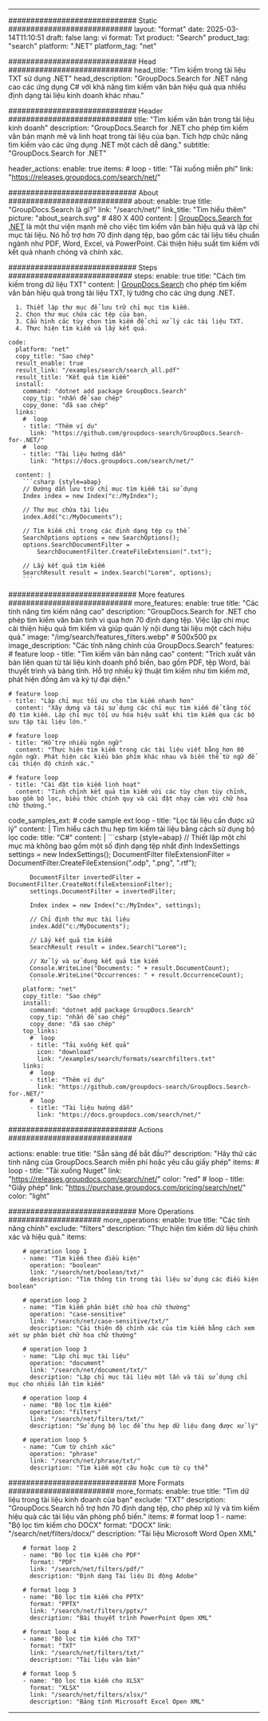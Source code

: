 
---
############################# Static ############################
layout: "format"
date:  2025-03-14T11:10:51
draft: false
lang: vi
format: Txt
product: "Search"
product_tag: "search"
platform: ".NET"
platform_tag: "net"

############################# Head ############################
head_title: "Tìm kiếm trong tài liệu TXT sử dụng .NET"
head_description: "GroupDocs.Search for .NET nâng cao các ứng dụng C# với khả năng tìm kiếm văn bản hiệu quả qua nhiều định dạng tài liệu kinh doanh khác nhau."

############################# Header ############################
title: "Tìm kiếm văn bản trong tài liệu kinh doanh" 
description: "GroupDocs.Search for .NET cho phép tìm kiếm văn bản mạnh mẽ và linh hoạt trong tài liệu của bạn. Tích hợp chức năng tìm kiếm vào các ứng dụng .NET một cách dễ dàng."
subtitle: "GroupDocs.Search for .NET" 

header_actions:
  enable: true
  items:
    #  loop
    - title: "Tải xuống miễn phí"
      link: "https://releases.groupdocs.com/search/net/"
      
############################# About ############################
about:
    enable: true
    title: "GroupDocs.Search là gì?"
    link: "/search/net/"
    link_title: "Tìm hiểu thêm"
    picture: "about_search.svg" # 480 X 400
    content: |
       [GroupDocs.Search for .NET](/search/net/) là một thư viện mạnh mẽ cho việc tìm kiếm văn bản hiệu quả và lập chỉ mục tài liệu. Nó hỗ trợ hơn 70 định dạng tệp, bao gồm các tài liệu tiêu chuẩn ngành như PDF, Word, Excel, và PowerPoint. Cải thiện hiệu suất tìm kiếm với kết quả nhanh chóng và chính xác.

############################# Steps ############################
steps:
    enable: true
    title: "Cách tìm kiếm trong dữ liệu TXT"
    content: |
      [GroupDocs.Search](/search/net/) cho phép tìm kiếm văn bản hiệu quả trong tài liệu TXT, lý tưởng cho các ứng dụng .NET.
      
      1. Thiết lập thư mục để lưu trữ chỉ mục tìm kiếm.
      2. Chọn thư mục chứa các tệp của bạn.
      3. Cấu hình các tùy chọn tìm kiếm để chỉ xử lý các tài liệu TXT.
      4. Thực hiện tìm kiếm và lấy kết quả.
   
    code:
      platform: "net"
      copy_title: "Sao chép"
      result_enable: true
      result_link: "/examples/search/search_all.pdf"
      result_title: "Kết quả tìm kiếm"
      install:
        command: "dotnet add package GroupDocs.Search"
        copy_tip: "nhấn để sao chép"
        copy_done: "đã sao chép"
      links:
        #  loop
        - title: "Thêm ví dụ"
          link: "https://github.com/groupdocs-search/GroupDocs.Search-for-.NET/"
        #  loop
        - title: "Tài liệu hướng dẫn"
          link: "https://docs.groupdocs.com/search/net/"
          
      content: |
        ```csharp {style=abap}
        // Đường dẫn lưu trữ chỉ mục tìm kiếm tái sử dụng
        Index index = new Index("c:/MyIndex");

        // Thư mục chứa tài liệu
        index.Add("c:/MyDocuments");

        // Tìm kiếm chỉ trong các định dạng tệp cụ thể
        SearchOptions options = new SearchOptions();
        options.SearchDocumentFilter = 
            SearchDocumentFilter.CreateFileExtension(".txt");

        // Lấy kết quả tìm kiếm
        SearchResult result = index.Search("Lorem", options);
        ```            

############################# More features ############################
more_features:
  enable: true
  title: "Các tính năng tìm kiếm nâng cao"
  description: "GroupDocs.Search for .NET cho phép tìm kiếm văn bản tinh vi qua hơn 70 định dạng tệp. Việc lập chỉ mục cải thiện hiệu quả tìm kiếm và giúp quản lý nội dung tài liệu một cách hiệu quả."
  image: "/img/search/features_filters.webp" # 500x500 px
  image_description: "Các tính năng chính của GroupDocs.Search"
  features:
    # feature loop
    - title: "Tìm kiếm văn bản nâng cao"
      content: "Trích xuất văn bản liên quan từ tài liệu kinh doanh phổ biến, bao gồm PDF, tệp Word, bài thuyết trình và bảng tính. Hỗ trợ nhiều kỹ thuật tìm kiếm như tìm kiếm mờ, phát hiện đồng âm và ký tự đại diện."

    # feature loop
    - title: "Lập chỉ mục tối ưu cho tìm kiếm nhanh hơn"
      content: "Xây dựng và tái sử dụng các chỉ mục tìm kiếm để tăng tốc độ tìm kiếm. Lập chỉ mục tối ưu hóa hiệu suất khi tìm kiếm qua các bộ sưu tập tài liệu lớn."

    # feature loop
    - title: "Hỗ trợ nhiều ngôn ngữ"
      content: "Thực hiện tìm kiếm trong các tài liệu viết bằng hơn 80 ngôn ngữ. Phát hiện các kiểu bàn phím khác nhau và biến thể từ ngữ để cải thiện độ chính xác."

    # feature loop
    - title: "Cài đặt tìm kiếm linh hoạt"
      content: "Tinh chỉnh kết quả tìm kiếm với các tùy chọn tùy chỉnh, bao gồm bộ lọc, biểu thức chính quy và cài đặt nhạy cảm với chữ hoa chữ thường."
      
  code_samples_ext:
    # code sample ext loop
    - title: "Lọc tài liệu cần được xử lý"
      content: |
        Tìm hiểu cách thu hẹp tìm kiếm tài liệu bằng cách sử dụng bộ lọc
      code:
        title: "C#"
        content: |
          ```csharp {style=abap}
          // Thiết lập một chỉ mục mà không bao gồm một số định dạng tệp nhất định
          IndexSettings settings = new IndexSettings();
          DocumentFilter fileExtensionFilter = 
            DocumentFilter.CreateFileExtension(".odp", ".png", ".rtf");

          DocumentFilter invertedFilter = DocumentFilter.CreateNot(fileExtensionFilter);
          settings.DocumentFilter = invertedFilter;

          Index index = new Index("c:/MyIndex", settings);
              
          // Chỉ định thư mục tài liệu
          index.Add("c:/MyDocuments");

          // Lấy kết quả tìm kiếm
          SearchResult result = index.Search("Lorem");
          
          // Xử lý và sử dụng kết quả tìm kiếm
          Console.WriteLine("Documents: " + result.DocumentCount);
          Console.WriteLine("Occurrences: " + result.OccurrenceCount);
          ```
        platform: "net"
        copy_title: "Sao chép"
        install:
          command: "dotnet add package GroupDocs.Search"
          copy_tip: "nhấn để sao chép"
          copy_done: "đã sao chép"
        top_links:
          #  loop
          - title: "Tải xuống kết quả"
            icon: "download"
            link: "/examples/search/formats/searchfilters.txt"
        links:
          #  loop
          - title: "Thêm ví dụ"
            link: "https://github.com/groupdocs-search/GroupDocs.Search-for-.NET/"
          #  loop
          - title: "Tài liệu hướng dẫn"
            link: "https://docs.groupdocs.com/search/net/"
            

            


############################# Actions ############################

actions:
  enable: true
  title: "Sẵn sàng để bắt đầu?"
  description: "Hãy thử các tính năng của GroupDocs.Search miễn phí hoặc yêu cầu giấy phép"
  items:
    #  loop
    - title: "Tải xuống Nuget"
      link: "https://releases.groupdocs.com/search/net/"
      color: "red"
        #  loop
    - title: "Giấy phép"
      link: "https://purchase.groupdocs.com/pricing/search/net/"
      color: "light"


############################# More Operations #####################
more_operations:
    enable: true
    title: "Các tính năng chính"
    exclude: "filters"
    description: "Thực hiện tìm kiếm dữ liệu chính xác và hiệu quả."
    items: 
          
        # operation loop 1
        - name: "Tìm kiếm theo điều kiện"
          operation: "boolean"
          link: "/search/net/boolean/txt/"
          description: "Tìm thông tin trong tài liệu sử dụng các điều kiện boolean"

        # operation loop 2
        - name: "Tìm kiếm phân biệt chữ hoa chữ thường"
          operation: "case-sensitive"
          link: "/search/net/case-sensitive/txt/"
          description: "Cải thiện độ chính xác của tìm kiếm bằng cách xem xét sự phân biệt chữ hoa chữ thường"

        # operation loop 3
        - name: "Lập chỉ mục tài liệu"
          operation: "document"
          link: "/search/net/document/txt/"
          description: "Lập chỉ mục tài liệu một lần và tái sử dụng chỉ mục cho nhiều lần tìm kiếm"

        # operation loop 4
        - name: "Bộ lọc tìm kiếm"
          operation: "filters"
          link: "/search/net/filters/txt/"
          description: "Sử dụng bộ lọc để thu hẹp dữ liệu đang được xử lý"

        # operation loop 5
        - name: "Cụm từ chính xác"
          operation: "phrase"
          link: "/search/net/phrase/txt/"
          description: "Tìm kiếm một câu hoặc cụm từ cụ thể"
          
        
          
############################# More Formats ########################
more_formats:
    enable: true
    title: "Tìm dữ liệu trong tài liệu kinh doanh của bạn"
    exclude: "TXT"
    description: "GroupDocs.Search hỗ trợ hơn 70 định dạng tệp, cho phép xử lý và tìm kiếm hiệu quả các tài liệu văn phòng phổ biến."
    items: 
        # format loop 1
        - name: "Bộ lọc tìm kiếm cho DOCX"
          format: "DOCX"
          link: "/search/net/filters/docx/"
          description: "Tài liệu Microsoft Word Open XML"
          
        # format loop 2
        - name: "Bộ lọc tìm kiếm cho PDF"
          format: "PDF"
          link: "/search/net/filters/pdf/"
          description: "Định dạng Tài liệu Di động Adobe"
          
        # format loop 3
        - name: "Bộ lọc tìm kiếm cho PPTX"
          format: "PPTX"
          link: "/search/net/filters/pptx/"
          description: "Bài thuyết trình PowerPoint Open XML"

        # format loop 4
        - name: "Bộ lọc tìm kiếm cho TXT"
          format: "TXT"
          link: "/search/net/filters/txt/"
          description: "Tài liệu văn bản"
          
        # format loop 5
        - name: "Bộ lọc tìm kiếm cho XLSX"
          format: "XLSX"
          link: "/search/net/filters/xlsx/"
          description: "Bảng tính Microsoft Excel Open XML"
  

---